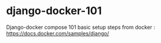 # django-docker-101
Django-docker compose 101
basic setup steps from docker : https://docs.docker.com/samples/django/
